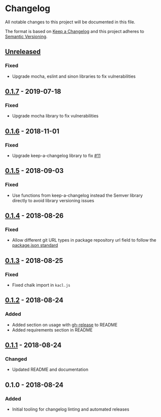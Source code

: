 # Changelog

All notable changes to this project will be documented in this file.

The format is based on [Keep a Changelog](http://keepachangelog.com/en/1.0.0/)
and this project adheres to [Semantic Versioning](http://semver.org/spec/v2.0.0.html).

## [Unreleased]

### Fixed
- Upgrade mocha, eslint and sinon libraries to fix vulnerabilities

## [0.1.7] - 2019-07-18

### Fixed
- Upgrade mocha library to fix vulnerabilities

## [0.1.6] - 2018-11-01
### Fixed
- Upgrade keep-a-changelog library to fix [#11]

## [0.1.5] - 2018-09-03
### Fixed
- Use functions from keep-a-changelog instead the Semver library directly to avoid library versioning issues

## [0.1.4] - 2018-08-26
### Fixed
- Allow different git URL types in package repository url field to follow the [package.json standard](https://docs.npmjs.com/files/package.json#repository)

## [0.1.3] - 2018-08-25
### Fixed
- Fixed chalk import in `kacl.js`

## [0.1.2] - 2018-08-24
### Added
- Added section on usage with [gh-release](https://github.com/hypermodules/gh-release) to README
- Added requirements section in README

## [0.1.1] - 2018-08-24
### Changed
- Updated README and documentation

## 0.1.0 - 2018-08-24
### Added
- Initial tooling for changelog linting and automated releases

[#11]: https://github.com/brightcove/kacl/issues/11

[Unreleased]: https://github.com/brightcove/kacl/compare/v0.1.7...HEAD
[0.1.7]: https://github.com/brightcove/kacl/compare/v0.1.6...v0.1.7
[0.1.6]: https://github.com/brightcove/kacl/compare/v0.1.5...v0.1.6
[0.1.5]: https://github.com/brightcove/kacl/compare/v0.1.4...v0.1.5
[0.1.4]: https://github.com/brightcove/kacl/compare/v0.1.3...v0.1.4
[0.1.3]: https://github.com/brightcove/kacl/compare/v0.1.2...v0.1.3
[0.1.2]: https://github.com/brightcove/kacl/compare/v0.1.1...v0.1.2
[0.1.1]: https://github.com/brightcove/kacl/compare/v0.1.0...v0.1.1

